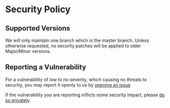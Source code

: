 # Security Policy

## Supported Versions

We will only maintain one branch which is the master branch. Unless otherwise requested, no security patches will be applied to older Major/Minor versions. 

## Reporting a Vulnerability

For a vulnerability of low to no severity, which causing no threats to security, you may report it openly to us by [opening an issue](https://github.com/excitedplus1s/utls/issues/new)

If the vulnerability you are reporting inflicts some security impact, please [do so privately](https://github.com/excitedplus1s/utls/security/advisories/new).
